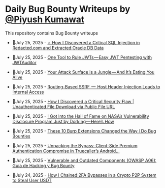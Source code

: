 # Daily Bug Bounty Writeups by [@Piyush Kumawat](https://twitter.com/piyush_supiy) 
This repository contains Bug Bounty writeups

<!-- BLOG-POST-LIST:START -->
 - 💯July 25, 2025 - [️‍♂️ How I Discovered a Critical SQL Injection in Redacted.com and Extracted Oracle DB Data](https://elcazad0r.medium.com/%EF%B8%8F-%EF%B8%8F-how-i-discovered-a-critical-sql-injection-in-redacted-com-and-extracted-oracle-db-data-4c2f171bae7d?source=rss------bug_bounty-5) 

 - 💯July 25, 2025 - [One Tool to Rule JWTs — Easy JWT Pentesting with JWTAuditor](https://infosecwriteups.com/one-tool-to-rule-jwts-easy-jwt-pentesting-with-jwtauditor-3483b37b01a3?source=rss------bug_bounty-5) 

 - 💯July 25, 2025 - [Your Attack Surface Is a Jungle — And It’s Eating You Alive](https://medium.com/@paritoshblogs/your-attack-surface-is-a-jungle-and-its-eating-you-alive-a07465bbebc7?source=rss------bug_bounty-5) 

 - 💯July 25, 2025 - [Routing-Based SSRF  —  Host Header Injection Leads to Internal Access](https://infosecwriteups.com/routing-based-ssrf-host-header-injection-leads-to-internal-access-b65a1c8b1b42?source=rss------bug_bounty-5) 

 - 💯July 25, 2025 - [How I Discovered a Critical Security Flaw | Unauthenticated File Download via Public File URL](https://medium.com/@gowthami09027/how-i-discovered-a-critical-security-flaw-unauthenticated-file-download-via-public-file-url-ac49d53c1cda?source=rss------bug_bounty-5) 

 - 💯July 25, 2025 - [I Got Into the Hall of Fame on NASA’s Vulnerability Disclosure Program Just by Dorking — Here’s How](https://medium.com/@BugRey/i-got-into-the-hall-of-fame-on-nasas-vulnerability-disclosure-program-just-by-dorking-here-s-how-149dbe15636f?source=rss------bug_bounty-5) 

 - 💯July 25, 2025 - [These 10 Burp Extensions Changed the Way I Do Bug Bounties](https://medium.com/@omaroymdm/these-10-burp-extensions-changed-the-way-i-do-bug-bounties-54daf5b08b15?source=rss------bug_bounty-5) 

 - 💯July 25, 2025 - [Unpacking the Bypass: Client-Side Premium Authentication Compromise in Truecaller’s Android…](https://cyphernova1337.medium.com/unpacking-the-bypass-client-side-premium-authentication-compromise-in-truecallers-android-d7af697be07e?source=rss------bug_bounty-5) 

 - 💯July 25, 2025 - [Vulnerable and Outdated Components &lpar;OWASP A06&rpar;: Guía de Hacking y Bug Bounty](https://medium.com/@jpablo13/vulnerable-and-outdated-components-owasp-a06-gu%C3%ADa-de-hacking-y-bug-bounty-1a7daca12822?source=rss------bug_bounty-5) 

 - 💯July 24, 2025 - [How I Chained 2FA Bypasses in a Crypto P2P System to Steal User USDT](https://0xbartita.medium.com/how-i-chained-2fa-bypasses-in-a-crypto-p2p-system-to-steal-user-usdt-ed68ee078998?source=rss------bug_bounty-5) 
<!-- BLOG-POST-LIST:END -->
